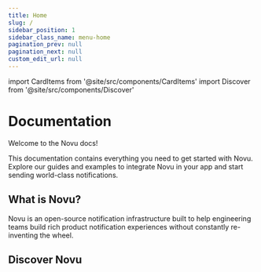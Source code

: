 ```yaml
---
title: Home
slug: /
sidebar_position: 1
sidebar_class_name: menu-home
pagination_prev: null
pagination_next: null
custom_edit_url: null
---
```


import CardItems from '@site/src/components/CardItems'
import Discover from '@site/src/components/Discover'

# Documentation

Welcome to the Novu docs! 

This documentation contains everything you need to get started with Novu. Explore our guides and examples to integrate Novu in your app and start sending world-class notifications.

## What is Novu?

Novu is an open-source notification infrastructure built to help engineering teams build rich product notification experiences without constantly re-inventing the wheel.
<CardItems/>

## Discover Novu

<Discover/>
